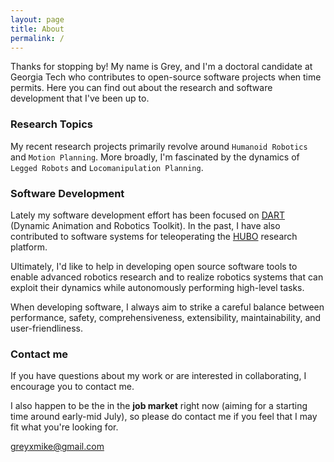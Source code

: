 ```yaml
---
layout: page
title: About
permalink: /
---
```


Thanks for stopping by! My name is Grey, and I'm a doctoral candidate at Georgia Tech who contributes to open-source software projects when time permits. Here you can find out about the research and software development that I've been up to.

### Research Topics

My recent research projects primarily revolve around ``Humanoid Robotics`` and ``Motion Planning``. More broadly, I'm fascinated by the dynamics of ``Legged Robots`` and ``Locomanipulation Planning``.

### Software Development

Lately my software development effort has been focused on [DART](http://dartsim.github.io/) (Dynamic Animation and Robotics Toolkit). In the past, I have also contributed to software systems for teleoperating the [HUBO](https://en.wikipedia.org/wiki/HUBO) research platform.

Ultimately, I'd like to help in developing open source software tools to enable advanced robotics research and to realize robotics systems that can exploit their dynamics while autonomously performing high-level tasks.

When developing software, I always aim to strike a careful balance between performance, safety, comprehensiveness, extensibility, maintainability, and user-friendliness.

### Contact me

If you have questions about my work or are interested in collaborating, I encourage you to contact me.

I also happen to be the in the **job market** right now (aiming for a starting time around early-mid July), so please do contact me if you feel that I may fit what you're looking for.

[greyxmike@gmail.com](mailto:greyxmike@gmail.com)
